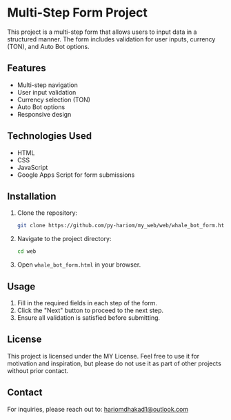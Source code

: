 
# Multi-Step Form Project

This project is a multi-step form that allows users to input data in a structured manner. The form includes validation for user inputs, currency (TON), and Auto Bot options.

## Features

- Multi-step navigation
- User input validation
- Currency selection (TON)
- Auto Bot options
- Responsive design

## Technologies Used

- HTML
- CSS
- JavaScript
- Google Apps Script for form submissions

## Installation

1. Clone the repository:
   ```bash
   git clone https://github.com/py-hariom/my_web/web/whale_bot_form.html
   ```

2. Navigate to the project directory:
   ```bash
   cd web
   ```

3. Open `whale_bot_form.html` in your browser.

## Usage

1. Fill in the required fields in each step of the form.
2. Click the "Next" button to proceed to the next step.
3. Ensure all validation is satisfied before submitting.

## License

This project is licensed under the MY License. Feel free to use it for motivation and inspiration, but please do not use it as part of other projects without prior contact.

## Contact

For inquiries, please reach out to: [hariomdhakad1@outlook.com](mailto:hariomdhakad1@outlook.com)
```